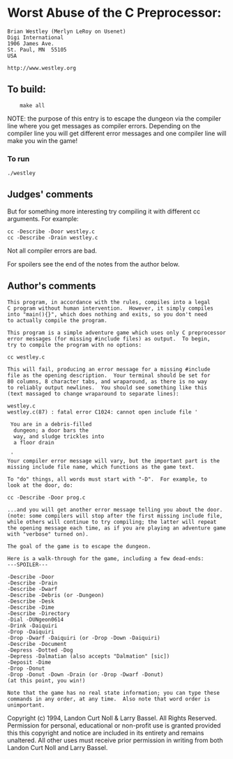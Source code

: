 # Worst Abuse of the C Preprocessor:

	Brian Westley (Merlyn LeRoy on Usenet)
	Digi International
	1906 James Ave.
	St. Paul, MN  55105
	USA

	http://www.westley.org

## To build:

        make all

NOTE: the purpose of this entry is to escape the dungeon via the compiler line
where you get messages as compiler errors. Depending on the compiler line you
will get different error messages and one compiler line will make you win the
game!

### To run

	./westley

## Judges' comments

But for something more interesting try compiling it with
different cc arguments.  For example:

	cc -Describe -Door westley.c
	cc -Describe -Drain westley.c

Not all compiler errors are bad.

For spoilers see the end of the notes from the author below.

## Author's comments

    This program, in accordance with the rules, compiles into a legal
    C program without human intervention.  However, it simply compiles
    into "main(){}", which does nothing and exits, so you don't need
    to actually compile the program.

    This program is a simple adventure game which uses only C preprocessor
    error messages (for missing #include files) as output.  To begin,
    try to compile the program with no options:

    cc westley.c

    This will fail, producing an error message for a missing #include
    file as the opening description.  Your terminal should be set for
    80 columns, 8 character tabs, and wraparound, as there is no way
    to reliably output newlines.  You should see something like this
    (text massaged to change wraparound to separate lines):

    westley.c
    westley.c(87) : fatal error C1024: cannot open include file '

     You are in a debris-filled
      dungeon; a door bars the
      way, and sludge trickles into
      a floor drain

     '
    Your compiler error message will vary, but the important part is the
    missing include file name, which functions as the game text.

    To "do" things, all words must start with "-D".  For example, to
    look at the door, do:

    cc -Describe -Door prog.c

    ...and you will get another error message telling you about the door.
    (note: some compilers will stop after the first missing include file,
    while others will continue to try compiling; the latter will repeat
    the opening message each time, as if you are playing an adventure game
    with "verbose" turned on).

    The goal of the game is to escape the dungeon.

    Here is a walk-through for the game, including a few dead-ends:
    ---SPOILER---
    
    -Describe -Door
    -Describe -Drain
    -Describe -Dwarf
    -Describe -Debris (or -Dungeon)
    -Describe -Desk
    -Describe -Dime
    -Describe -Directory
    -Dial -DUNgeon0614
    -Drink -Daiquiri
    -Drop -Daiquiri
    -Drop -Dwarf -Daiquiri (or -Drop -Down -Daiquiri)
    -Describe -Document
    -Depress -Dotted -Dog
    -Depress -Dalmatian (also accepts "Dalmation" [sic])
    -Deposit -Dime
    -Drop -Donut
    -Drop -Donut -Down -Drain (or -Drop -Dwarf -Donut)
    (at this point, you win!)

    Note that the game has no real state information; you can type these
    commands in any order, at any time.  Also note that word order is
    unimportant.

Copyright (c) 1994, Landon Curt Noll & Larry Bassel.
All Rights Reserved.  Permission for personal, educational or non-profit use is
granted provided this this copyright and notice are included in its entirety
and remains unaltered.  All other uses must receive prior permission in writing
from both Landon Curt Noll and Larry Bassel.
